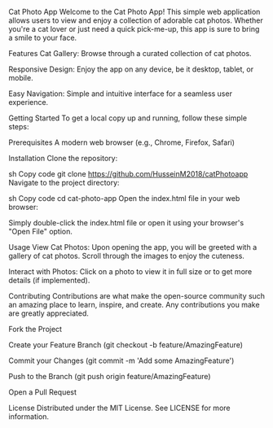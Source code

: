 Cat Photo App
Welcome to the Cat Photo App! This simple web application allows users to view and enjoy a collection of adorable cat photos. Whether you're a cat lover or just need a quick pick-me-up, this app is sure to bring a smile to your face.

Features
Cat Gallery: Browse through a curated collection of cat photos.

Responsive Design: Enjoy the app on any device, be it desktop, tablet, or mobile.

Easy Navigation: Simple and intuitive interface for a seamless user experience.

Getting Started
To get a local copy up and running, follow these simple steps:

Prerequisites
A modern web browser (e.g., Chrome, Firefox, Safari)

Installation
Clone the repository:

sh
Copy code
git clone https://github.com/HusseinM2018/catPhotoapp
Navigate to the project directory:

sh
Copy code
cd cat-photo-app
Open the index.html file in your web browser:

Simply double-click the index.html file or open it using your browser's "Open File" option.

Usage
View Cat Photos: Upon opening the app, you will be greeted with a gallery of cat photos. Scroll through the images to enjoy the cuteness.

Interact with Photos: Click on a photo to view it in full size or to get more details (if implemented).

Contributing
Contributions are what make the open-source community such an amazing place to learn, inspire, and create. Any contributions you make are greatly appreciated.

Fork the Project

Create your Feature Branch (git checkout -b feature/AmazingFeature)

Commit your Changes (git commit -m 'Add some AmazingFeature')

Push to the Branch (git push origin feature/AmazingFeature)

Open a Pull Request

License
Distributed under the MIT License. See LICENSE for more information.

